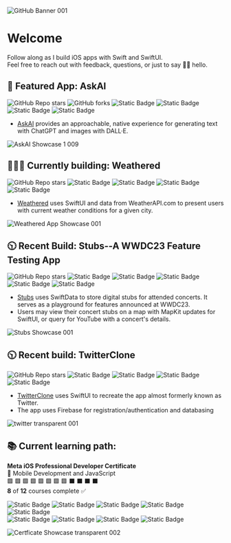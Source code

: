 ![‎GitHub Banner ‎001](https://github.com/bodhichristian/bodhichristian/assets/110639779/384b6b4c-2493-4975-985a-66110e115167)
# Welcome
Follow along as I build iOS apps with Swift and SwiftUI.  
Feel free to reach out with feedback, questions, or just to say 👋🏼 hello.  



## 📱 Featured App: AskAI 
![GitHub Repo stars](https://img.shields.io/github/stars/bodhichristian/askai)
![GitHub forks](https://img.shields.io/github/forks/bodhichristian/askai)
![Static Badge](https://img.shields.io/badge/Swift-orange)
![Static Badge](https://img.shields.io/badge/SwiftUI-orange)
![Static Badge](https://img.shields.io/badge/OpenAI_API-gray)
![Static Badge](https://img.shields.io/badge/MVVM-gray)


* [AskAI](https://github.com/bodhichristian/AskAI) provides an approachable, native experience for generating text with ChatGPT and images with DALL·E.
  
![‎AskAI Showcase 1 ‎009](https://github.com/bodhichristian/bodhichristian/assets/110639779/f38119cb-1e72-4799-8aa0-491085697c46)


## 👨🏻‍💻 Currently building: Weathered 
![GitHub Repo stars](https://img.shields.io/github/stars/bodhichristian/weathered)
![Static Badge](https://img.shields.io/badge/Swift-orange)
![Static Badge](https://img.shields.io/badge/SwiftUI-orange)
![Static Badge](https://img.shields.io/badge/WeatherAPI-gray)
![Static Badge](https://img.shields.io/badge/MVVM-gray)

* [Weathered]([https://github.com/bodhichristian/Stubs](https://github.com/bodhichristian/Weathered)) uses SwiftUI and data from WeatherAPI.com to present users with current weather conditions for a given city.
   
![‎Weathered App Showcase ‎001](https://github.com/bodhichristian/bodhichristian/assets/110639779/b2650e74-71ae-45e7-a0d5-a936142bff57)



## 🕥 Recent Build: Stubs--A WWDC23 Feature Testing App
![GitHub Repo stars](https://img.shields.io/github/stars/bodhichristian/stubs)
![Static Badge](https://img.shields.io/badge/Swift-orange)
![Static Badge](https://img.shields.io/badge/SwiftUI-orange)
![Static Badge](https://img.shields.io/badge/SwiftData-orange)
![Static Badge](https://img.shields.io/badge/MapKit-green)
![Static Badge](https://img.shields.io/badge/YouTubeKit-red)

* [Stubs](https://github.com/bodhichristian/Stubs) uses SwiftData to store digital stubs for attended concerts. It serves as a playground for features announced at WWDC23.
* Users may view their concert stubs on a map with MapKit updates for SwiftUI, or query for YouTube with a concert's details.
   
![‎Stubs Showcase ‎001](https://github.com/bodhichristian/bodhichristian/assets/110639779/046668df-0174-4297-966f-2c802da06bc9)

## 🕥 Recent build: TwitterClone 
![GitHub Repo stars](https://img.shields.io/github/stars/bodhichristian/twitterclone)
![Static Badge](https://img.shields.io/badge/Swift-orange)
![Static Badge](https://img.shields.io/badge/SwiftUI-orange)
![Static Badge](https://img.shields.io/badge/Firebase-red)
![Static Badge](https://img.shields.io/badge/MVVM-gray)

* [TwitterClone](https://github.com/bodhichristian/TwitterClone) uses SwiftUI to recreate the app almost formerly known as Twitter.
* The app uses Firebase for registration/authentication and databasing
  
![‎twitter transparent ‎001](https://github.com/bodhichristian/bodhichristian/assets/110639779/ed91fe22-a9ab-4243-a1ff-70f543a1439f)


## 📚 Current learning path:
<b>Meta iOS Professional Developer Certificate</b>  
📖 Mobile Development and JavaScript  
🟩 🟩 🟩 🟩 🟩 🟩 🟩 🟩 ⬛️ ⬛️ ⬛️ ⬛️  
<b>8</b> of <b>12</b> courses complete ✅  
  
![Static Badge](https://img.shields.io/badge/UX/UI_Design_Principles-blue)
![Static Badge](https://img.shields.io/badge/Figma-blue)
![Static Badge](https://img.shields.io/badge/HTTP-blue)
![Static Badge](https://img.shields.io/badge/REST_APIs-blue)
![Static Badge](https://img.shields.io/badge/Core_Data-blue)  
![Static Badge](https://img.shields.io/badge/Version_Control-blue)
![Static Badge](https://img.shields.io/badge/JavaScript-blue)
![Static Badge](https://img.shields.io/badge/Functional_Programming-blue)
![Static Badge](https://img.shields.io/badge/OOP-blue)

![‎Certficate Showcase transparent ‎002](https://github.com/bodhichristian/bodhichristian/assets/110639779/0a6a2db3-0d38-47fd-97e8-98a0fb518c03)


